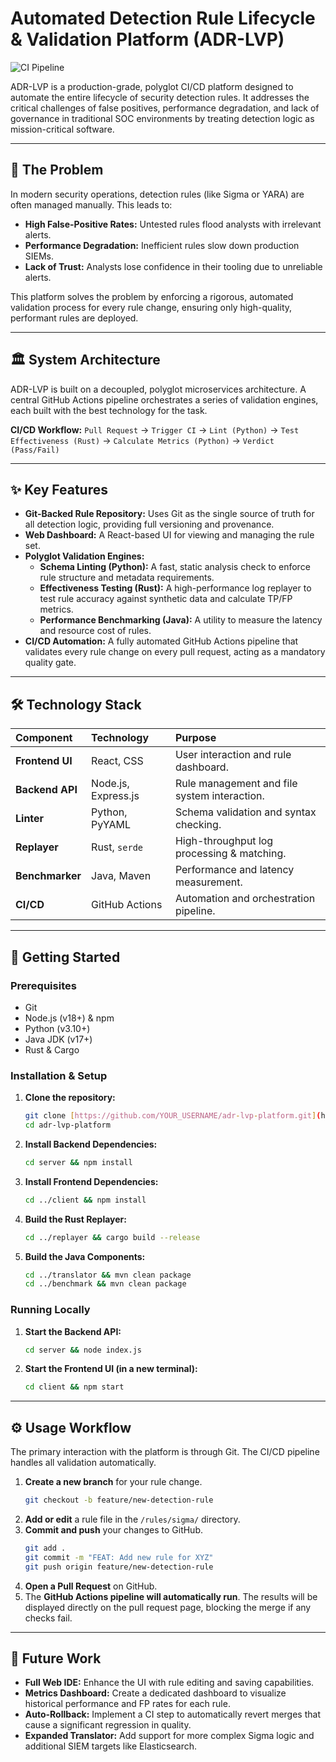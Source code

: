 # Automated Detection Rule Lifecycle & Validation Platform (ADR-LVP)

![CI Pipeline](https://github.com/sourabh1042022/adr-lvp-platform/actions/workflows/validation_pipeline.yml/badge.svg)

ADR-LVP is a production-grade, polyglot CI/CD platform designed to automate the entire lifecycle of security detection rules. It addresses the critical challenges of false positives, performance degradation, and lack of governance in traditional SOC environments by treating detection logic as mission-critical software.

---

## 🎯 The Problem

In modern security operations, detection rules (like Sigma or YARA) are often managed manually. This leads to:
* **High False-Positive Rates:** Untested rules flood analysts with irrelevant alerts.
* **Performance Degradation:** Inefficient rules slow down production SIEMs.
* **Lack of Trust:** Analysts lose confidence in their tooling due to unreliable alerts.

This platform solves the problem by enforcing a rigorous, automated validation process for every rule change, ensuring only high-quality, performant rules are deployed.

---

## 🏛️ System Architecture

ADR-LVP is built on a decoupled, polyglot microservices architecture. A central GitHub Actions pipeline orchestrates a series of validation engines, each built with the best technology for the task.

**CI/CD Workflow:**
`Pull Request` -> `Trigger CI` -> `Lint (Python)` -> `Test Effectiveness (Rust)` -> `Calculate Metrics (Python)` -> `Verdict (Pass/Fail)`

---

## ✨ Key Features

* **Git-Backed Rule Repository:** Uses Git as the single source of truth for all detection logic, providing full versioning and provenance.
* **Web Dashboard:** A React-based UI for viewing and managing the rule set.
* **Polyglot Validation Engines:**
    * **Schema Linting (Python):** A fast, static analysis check to enforce rule structure and metadata requirements.
    * **Effectiveness Testing (Rust):** A high-performance log replayer to test rule accuracy against synthetic data and calculate TP/FP metrics.
    * **Performance Benchmarking (Java):** A utility to measure the latency and resource cost of rules.
* **CI/CD Automation:** A fully automated GitHub Actions pipeline that validates every rule change on every pull request, acting as a mandatory quality gate.

---

## 🛠️ Technology Stack

| Component      | Technology          | Purpose                                        |
| :------------- | :------------------ | :--------------------------------------------- |
| **Frontend UI** | React, CSS          | User interaction and rule dashboard.           |
| **Backend API** | Node.js, Express.js | Rule management and file system interaction. |
| **Linter** | Python, PyYAML      | Schema validation and syntax checking.       |
| **Replayer** | Rust, `serde`       | High-throughput log processing & matching.     |
| **Benchmarker** | Java, Maven         | Performance and latency measurement.           |
| **CI/CD** | GitHub Actions      | Automation and orchestration pipeline.         |

---

## 🚀 Getting Started

### Prerequisites

* Git
* Node.js (v18+) & npm
* Python (v3.10+)
* Java JDK (v17+)
* Rust & Cargo

### Installation & Setup

1.  **Clone the repository:**
    ```bash
    git clone [https://github.com/YOUR_USERNAME/adr-lvp-platform.git](https://github.com/YOUR_USERNAME/adr-lvp-platform.git)
    cd adr-lvp-platform
    ```

2.  **Install Backend Dependencies:**
    ```bash
    cd server && npm install
    ```

3.  **Install Frontend Dependencies:**
    ```bash
    cd ../client && npm install
    ```

4.  **Build the Rust Replayer:**
    ```bash
    cd ../replayer && cargo build --release
    ```

5.  **Build the Java Components:**
    ```bash
    cd ../translator && mvn clean package
    cd ../benchmark && mvn clean package
    ```

### Running Locally

1.  **Start the Backend API:**
    ```bash
    cd server && node index.js
    ```

2.  **Start the Frontend UI (in a new terminal):**
    ```bash
    cd client && npm start
    ```

---

## ⚙️ Usage Workflow

The primary interaction with the platform is through Git. The CI/CD pipeline handles all validation automatically.

1.  **Create a new branch** for your rule change.
    ```bash
    git checkout -b feature/new-detection-rule
    ```
2.  **Add or edit** a rule file in the `/rules/sigma/` directory.
3.  **Commit and push** your changes to GitHub.
    ```bash
    git add .
    git commit -m "FEAT: Add new rule for XYZ"
    git push origin feature/new-detection-rule
    ```
4.  **Open a Pull Request** on GitHub.
5.  The **GitHub Actions pipeline will automatically run**. The results will be displayed directly on the pull request page, blocking the merge if any checks fail.

---

## 🔮 Future Work

* **Full Web IDE:** Enhance the UI with rule editing and saving capabilities.
* **Metrics Dashboard:** Create a dedicated dashboard to visualize historical performance and FP rates for each rule.
* **Auto-Rollback:** Implement a CI step to automatically revert merges that cause a significant regression in quality.
* **Expanded Translator:** Add support for more complex Sigma logic and additional SIEM targets like Elasticsearch.
